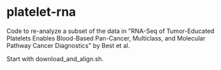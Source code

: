# platelet-rna

Code to re-analyze a subset of the data in "RNA-Seq of Tumor-Educated Platelets Enables Blood-Based Pan-Cancer, Multiclass, and Molecular Pathway Cancer Diagnostics" by Best et al.

Start with download_and_align.sh.
